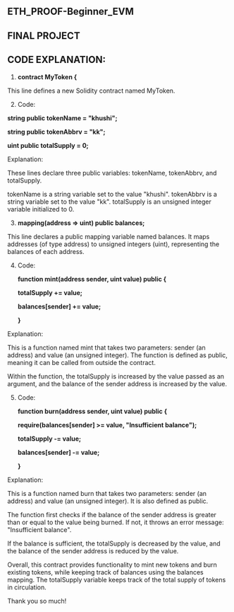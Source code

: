 ## ETH_PROOF-Beginner_EVM
## FINAL PROJECT
## CODE EXPLANATION:

1. **contract MyToken {**

This line defines a new Solidity contract named MyToken.

2. Code:
   
**string public tokenName = "khushi";**

**string public tokenAbbrv = "kk";**

**uint public totalSupply = 0;**

Explanation:

These lines declare three public variables: tokenName, tokenAbbrv, and totalSupply.

tokenName is a string variable set to the value "khushi".
tokenAbbrv is a string variable set to the value "kk".
totalSupply is an unsigned integer variable initialized to 0.

3. **mapping(address => uint) public balances;**

This line declares a public mapping variable named balances. It maps addresses (of type 
address) to unsigned integers (uint), representing the balances of each address.

4. Code:
   
   **function mint(address sender, uint value) public {**

   **totalSupply += value;**

   **balances[sender] += value;**

   **}**

Explanation:

This is a function named mint that takes two parameters: sender (an address) and value (an 
unsigned integer). The function is defined as public, meaning it can be called from outside
the contract.

Within the function, the totalSupply is increased by the value passed as an argument, and 
the balance of the sender address is increased by the value.

5. Code:
   
   **function burn(address sender, uint value) public {**

   **require(balances[sender] >= value, "Insufficient balance");**

   **totalSupply -= value;**

   **balances[sender] -= value;**

   **}**

Explanation:

This is a function named burn that takes two parameters: sender (an address) and value (an 
unsigned integer). It is also defined as public.

The function first checks if the balance of the sender address is greater than or equal to 
the value being burned. If not, it throws an error message: "Insufficient balance".

If the balance is sufficient, the totalSupply is decreased by the value, and the balance 
of the sender address is reduced by the value.

Overall, this contract provides functionality to mint new tokens and burn existing tokens, 
while keeping track of balances using the balances mapping. The totalSupply variable keeps 
track of the total supply of tokens in circulation.

Thank you so much!


